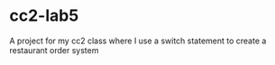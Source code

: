 # cc2-lab5

A project for my cc2 class where I use a switch statement to create a restaurant order system

